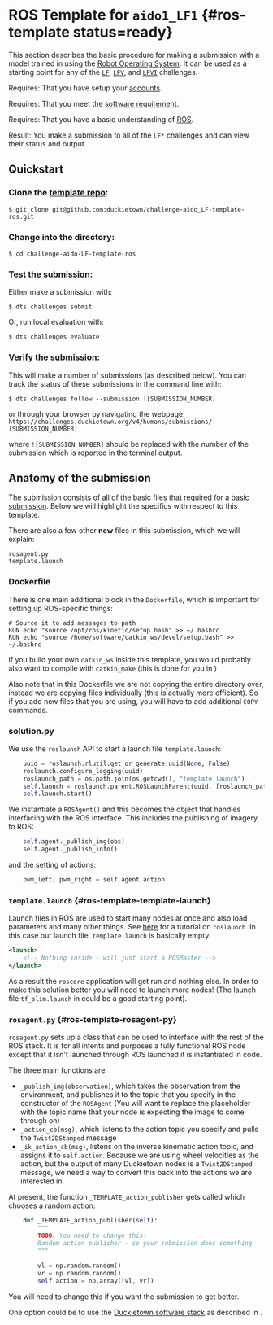 # ROS Template for `aido1_LF1` {#ros-template status=ready}

This section describes the basic procedure for making a submission with a model trained in using the [Robot Operating System](http://www.ros.org/). It can be used as a starting point for any of the [`LF`](#lf), [`LFV`](#lf_v), and [`LFVI`](#lf_v_i) challenges.

<div class='requirements' markdown='1'>

Requires: That you have setup your [accounts](#cm-accounts).

Requires: That you meet the [software requirement](#cm-sw).

Requires: That you have a basic understanding of [ROS](http://www.ros.org/).

Result:  You make a submission to all of the `LF*` challenges and can view their status and output.

</div>


## Quickstart 


### Clone the [template repo](https://github.com/duckietown/challenge-aido_LF-template-ros):

    $ git clone git@github.com:duckietown/challenge-aido_LF-template-ros.git

### Change into the directory:

    $ cd challenge-aido-LF-template-ros

### Test the submission:

Either make a submission with:

    $ dts challenges submit


Or, run local evaluation with:

    $ dts challenges evaluate
    

### Verify the submission:

This will make a number of submissions (as described below). You can track the status of these submissions in the command line with:

    $ dts challenges follow --submission ![SUBMISSION_NUMBER]

or through your browser by navigating the webpage: `https://challenges.duckietown.org/v4/humans/submissions/![SUBMISSION_NUMBER]`

where `![SUBMISSION_NUMBER]` should be replaced with the number of the submission which is reported in the terminal output. 




## Anatomy of the submission

The submission consists of all of the basic files that required for a [basic submission](#minimal-template). Below we will highlight the specifics with respect to this template. 


There are also a few other **new** files in this submission, which we will explain:

    rosagent.py
    template.launch
    

### Dockerfile

There is one main additional block in the `Dockerfile`, which is important for setting up ROS-specific things:

```docker
# Source it to add messages to path
RUN echo "source /opt/ros/kinetic/setup.bash" >> ~/.bashrc
RUN echo "source /home/software/catkin_ws/devel/setup.bash" >> ~/.bashrc
```

If you build your own `catkin_ws` inside this template, you would probably also want to compile with `catkin_make` (this is done for you in [](#ros-baseline))

Also note that in this Dockerfile we are not copying the entire directory over, instead we are copying files individually (this is actually more efficient). So if you add new files that you are using, you will have to add additional `COPY` commands. 

### solution.py

We use the `roslaunch` API to start a launch file `template.launch`:

```python
    uuid = roslaunch.rlutil.get_or_generate_uuid(None, False)
    roslaunch.configure_logging(uuid)
    roslaunch_path = os.path.join(os.getcwd(), "template.launch")
    self.launch = roslaunch.parent.ROSLaunchParent(uuid, [roslaunch_path])
    self.launch.start()
```

We instantiate a `ROSAgent()` and this becomes the object that handles interfacing with the ROS interface. This includes the publishing of imagery to ROS:

```python
    self.agent._publish_img(obs)
    self.agent._publish_info()
```

and the setting of actions:

```python
    pwm_left, pwm_right = self.agent.action
```



### `template.launch` {#ros-template-template-launch}

Launch files in ROS are used to start many nodes at once and also load parameters and many other things. See [here](http://wiki.ros.org/ROS/Tutorials/UsingRqtconsoleRoslaunch) for a tutorial on `roslaunch`. In this case our launch file, `template.launch` is basically empty:

```xml
<launch>
    <!-- Nothing inside - will just start a ROSMaster -->
</launch>
```

As a result the `roscore` application will get run and nothing else. In order to make this solution better you will need to launch more nodes! (The launch file `tf_slim.launch` in [](#ros-baseline) could be a good starting point).


### `rosagent.py` {#ros-template-rosagent-py}

`rosagent.py` sets up a class that can be used to interface with the rest of the ROS stack. It is for all intents and purposes a fully functional ROS node except that it isn't launched through ROS launched it is instantiated in code. 

The three main functions are:
- `_publish_img(observation)`, which takes the observation from the environment, and publishes it to the topic that you specify in the constructor of the `ROSAgent` (You will want to replace the placeholder with the topic name that your node is expecting the image to come through on)
- `_action_cb(msg)`, which listens to the action topic you specify and pulls the `Twist2DStamped` message 
- `_ik_action_cb(msg)`, listens on the inverse kinematic action topic, and assigns it to `self.action`. Because we are using wheel velocities as the action, but the output of many Duckietown nodes is a `Twist2DStamped` message, we need a way to convert this back into the actions we are interested in.


At present, the function `_TEMPLATE_action_publisher` gets called which chooses a random action:

```python
    def _TEMPLATE_action_publisher(self):
        """
        TODO: You need to change this!
        Random action publisher - so your submission does something
        """
        
        vl = np.random.random()
        vr = np.random.random()
        self.action = np.array([vl, vr])
```

You will need to change this if you want the submission to get better. 

One option could be to use the [Duckietown software stack](https://github.com/duckietown/Software) as described in [](#ros-baseline).
